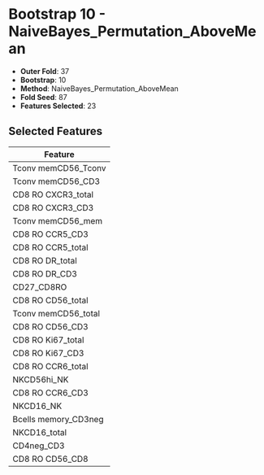 # Bootstrap 10 - NaiveBayes_Permutation_AboveMean

- **Outer Fold**: 37
- **Bootstrap**: 10
- **Method**: NaiveBayes_Permutation_AboveMean
- **Fold Seed**: 87
- **Features Selected**: 23

## Selected Features

| Feature |
|---------|
| Tconv memCD56_Tconv |
| Tconv memCD56_CD3 |
| CD8 RO CXCR3_total |
| CD8 RO CXCR3_CD3 |
| Tconv memCD56_mem |
| CD8 RO CCR5_CD3 |
| CD8 RO CCR5_total |
| CD8 RO DR_total |
| CD8 RO DR_CD3 |
| CD27_CD8RO |
| CD8 RO CD56_total |
| Tconv memCD56_total |
| CD8 RO CD56_CD3 |
| CD8 RO Ki67_total |
| CD8  RO Ki67_CD3 |
| CD8 RO CCR6_total |
| NKCD56hi_NK |
| CD8 RO CCR6_CD3 |
| NKCD16_NK |
| Bcells memory_CD3neg |
| NKCD16_total |
| CD4neg_CD3 |
| CD8 RO CD56_CD8 |

